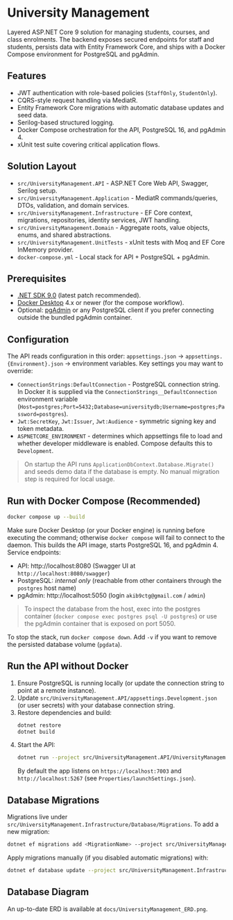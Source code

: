 # University Management

Layered ASP.NET Core 9 solution for managing students, courses, and class enrolments. The backend exposes secured endpoints for staff and students, persists data with Entity Framework Core, and ships with a Docker Compose environment for PostgreSQL and pgAdmin.

## Features
- JWT authentication with role-based policies (`StaffOnly`, `StudentOnly`).
- CQRS-style request handling via MediatR.
- Entity Framework Core migrations with automatic database updates and seed data.
- Serilog-based structured logging.
- Docker Compose orchestration for the API, PostgreSQL 16, and pgAdmin 4.
- xUnit test suite covering critical application flows.

## Solution Layout
- `src/UniversityManagement.API` - ASP.NET Core Web API, Swagger, Serilog setup.
- `src/UniversityManagement.Application` - MediatR commands/queries, DTOs, validation, and domain services.
- `src/UniversityManagement.Infrastructure` - EF Core context, migrations, repositories, identity services, JWT handling.
- `src/UniversityManagement.Domain` - Aggregate roots, value objects, enums, and shared abstractions.
- `src/UniversityManagement.UnitTests` - xUnit tests with Moq and EF Core InMemory provider.
- `docker-compose.yml` - Local stack for API + PostgreSQL + pgAdmin.

## Prerequisites
- [.NET SDK 9.0](https://dotnet.microsoft.com/download) (latest patch recommended).
- [Docker Desktop](https://www.docker.com/products/docker-desktop/) 4.x or newer (for the compose workflow).
- Optional: [pgAdmin](https://www.pgadmin.org/) or any PostgreSQL client if you prefer connecting outside the bundled pgAdmin container.

## Configuration
The API reads configuration in this order: `appsettings.json` -> `appsettings.{Environment}.json` -> environment variables. Key settings you may want to override:

- `ConnectionStrings:DefaultConnection` - PostgreSQL connection string. In Docker it is supplied via the `ConnectionStrings__DefaultConnection` environment variable (`Host=postgres;Port=5432;Database=universitydb;Username=postgres;Password=postgres`).
- `Jwt:SecretKey`, `Jwt:Issuer`, `Jwt:Audience` - symmetric signing key and token metadata.
- `ASPNETCORE_ENVIRONMENT` - determines which appsettings file to load and whether developer middleware is enabled. Compose defaults this to `Development`.

> On startup the API runs `ApplicationDbContext.Database.Migrate()` and seeds demo data if the database is empty. No manual migration step is required for local usage.

## Run with Docker Compose (Recommended)
```bash
docker compose up --build
```
Make sure Docker Desktop (or your Docker engine) is running before executing the command; otherwise `docker compose` will fail to connect to the daemon.
This builds the API image, starts PostgreSQL 16, and pgAdmin 4. Service endpoints:
- API: http://localhost:8080 (Swagger UI at `http://localhost:8080/swagger`)
- PostgreSQL: _internal only_ (reachable from other containers through the `postgres` host name)
- pgAdmin: http://localhost:5050 (login `akib9ctg@gmail.com` / `admin`)

> To inspect the database from the host, exec into the postgres container (`docker compose exec postgres psql -U postgres`) or use the pgAdmin container that is exposed on port 5050.

To stop the stack, run `docker compose down`. Add `-v` if you want to remove the persisted database volume (`pgdata`).

## Run the API without Docker
1. Ensure PostgreSQL is running locally (or update the connection string to point at a remote instance).
2. Update `src/UniversityManagement.API/appsettings.Development.json` (or user secrets) with your database connection string.
3. Restore dependencies and build:
   ```bash
   dotnet restore
   dotnet build
   ```
4. Start the API:
   ```bash
   dotnet run --project src/UniversityManagement.API/UniversityManagement.API.csproj
   ```
   By default the app listens on `https://localhost:7003` and `http://localhost:5267` (see `Properties/launchSettings.json`).

## Database Migrations
Migrations live under `src/UniversityManagement.Infrastructure/Database/Migrations`. To add a new migration:
```bash
dotnet ef migrations add <MigrationName> --project src/UniversityManagement.Infrastructure --startup-project src/UniversityManagement.API
```
Apply migrations manually (if you disabled automatic migrations) with:
```bash
dotnet ef database update --project src/UniversityManagement.Infrastructure --startup-project src/UniversityManagement.API
```

## Database Diagram
An up-to-date ERD is available at `docs/UniversityManagement_ERD.png`.
